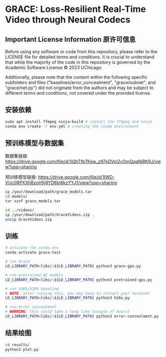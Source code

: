 # GRACE: Loss-Resilient Real-Time Video through Neural Codecs

## Important License Information 原许可信息

Before using any software or code from this repository, please refer to the LICENSE file for detailed terms and conditions. It is crucial to understand that while the majority of the code in this repository is governed by the Academic Software License © 2023 UChicago

Additionally, please note that the content within the following specific subfolders and files ("baselines/error_concealment", "grace/subnet", and "grace/net.py") did not originate from the authors and may be subject to different terms and conditions, not covered under the provided license. 

## 安装依赖

```bash
sudo apt install ffmpeg ninja-build # install the ffmpeg and ninja
conda env create -f env.yml # creating the conda environment
```

## 预训练模型与数据集

数据集链接: https://drive.google.com/file/d/1iQhTfb7Kew_z97kDVoj2vOmQqaNjBK9J/view?usp=sharing

预训练模型链接: https://drive.google.com/file/d/1IWD-VUc0RPXXhBzoH5j9YD6bl8kzYYJ1/view?usp=sharing

```bash
cp /your/download/path/grace_models.tar
cd models/
tar xzvf grace_models.tar 

cd ../videos/
cp /your/download/path/GraceVideos.zip .
unzip GraceVideos.zip
```

## 训练

```bash
# activate the conda env
conda activate grace-test

# run Grace
LD_LIBRARY_PATH=libs/:${LD_LIBRARY_PATH} python3 grace-gpu.py

# run pretrained AE models
LD_LIBRARY_PATH=libs/:${LD_LIBRARY_PATH} python3 pretrained-gpu.py

# run h265/h264 baseline
# NOTE: after running this, you may have to restart your terminal
LD_LIBRARY_PATH=libs/:${LD_LIBRARY_PATH} python3 h26x.py

# run error concealment
# WARNING: this could take a long time (couple of hours)
LD_LIBRARY_PATH=libs/:${LD_LIBRARY_PATH} python3 error-concealment.py
```

## 结果绘图

```bash
cd results/
python3 plot.py
```

